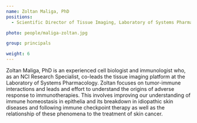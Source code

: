 ```yaml
---
name: Zoltan Maliga, PhD
positions:
  - Scientific Director of Tissue Imaging, Laboratory of Systems Pharmacology

photo: people/maliga-zoltan.jpg

group: principals

weight: 6
---
```


Zoltan Maliga, PhD is an experienced cell biologist and immunologist who, as an NCI Research Specialist, co-leads the tissue imaging platform at the Laboratory of Systems Pharmacology. Zoltan focuses on tumor-immune interactions and leads and effort to understand the origins of adverse response to immunotherapies. This involves improving our understanding of immune homeostasis in epithelia and its breakdown in idiopathic skin diseases and following immune checkpoint therapy as well as the relationship of these phenomena to the treatment of skin cancer.
